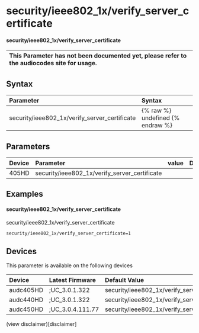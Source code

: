 ﻿---
description: security/ieee802_1x/verify_server_certificate
search: false
---

# security/ieee802_1x/verify_server_certificate

#### security/ieee802_1x/verify_server_certificate


| This Parameter has not been documented yet, please refer to the audiocodes site for usage.  |
| :--- |

## Syntax
| Parameter | Syntax |
| :--- | :--- |
|security/ieee802_1x/verify_server_certificate | {% raw %} undefined {% endraw %} |

## Parameters
|Device|Parameter|value|Description|
|:---|:---|:---|:---|
| 405HD | security/ieee802_1x/verify_server_certificate |  |  |

## Examples
#### security/ieee802_1x/verify_server_certificate

security/ieee802_1x/verify_server_certificate

```
security/ieee802_1x/verify_server_certificate=1
```

## Devices
This parameter is available on the following devices

| Device | Latest Firmware | Default Value |
|:---|:---|:---|
| audc405HD | ;UC_3.0.1.322 | security/ieee802_1x/verify_server_certificate=1 
| audc440HD | ;UC_3.0.1.322 | security/ieee802_1x/verify_server_certificate=1 
| audc450HD | ;UC_3.0.4.111.77 | security/ieee802_1x/verify_server_certificate=1 

(view disclaimer)[disclaimer]
